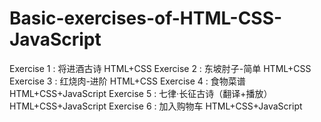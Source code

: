 # Basic-exercises-of-HTML-CSS-JavaScript
Exercise 1 : 将进酒古诗 HTML+CSS
Exercise 2 : 东坡肘子-简单 HTML+CSS
Exercise 3 : 红烧肉-进阶 HTML+CSS
Exercise 4 : 食物菜谱 HTML+CSS+JavaScript
Exercise 5 : 七律·长征古诗（翻译+播放） HTML+CSS+JavaScript
Exercise 6 : 加入购物车 HTML+CSS+JavaScript
